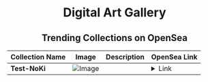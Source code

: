 <div align="center">

# Digital Art Gallery

## Trending Collections on OpenSea

| Collection Name                       | Image                                                                                     | Description                       | OpenSea Link                                                                                          |
|---------------------------------------|-------------------------------------------------------------------------------------------|-----------------------------------|--------------------------------------------------------------------------------------------------------|
| **Test-NoKi** | ![Image](https://i.seadn.io/s/raw/files/c27a71ab4008c83eba9b554775aa12ca.png?w=500&auto=format?w=200&auto=format) |  | <details><summary>Link</summary>[Test-NoKi](https://opensea.io/collection/test-noki)</details> |

</div>